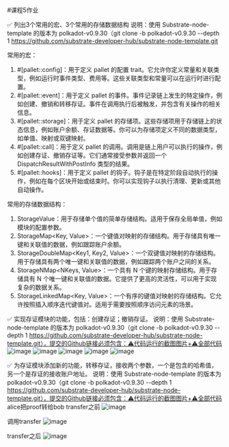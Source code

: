 #课程5作业

✅  列出3个常用的宏、3个常用的存储数据结构
说明：使用 Substrate-node-template 的版本为 polkadot-v0.9.30（git clone -b polkadot-v0.9.30 --depth 1 https://github.com/substrate-developer-hub/substrate-node-template.git

常用的宏：
1. #[pallet::config]：用于定义 pallet 的配置 trait。它允许你定义常量和关联类型，例如运行时事件类型、费用等。这些关联类型和常量可以在运行时进行配置。
2. #[pallet::event]：用于定义 pallet 的事件。事件记录链上发生的特定操作，例如创建、撤销和转移存证。事件在调用执行后被触发，并包含有关操作的相关信息。
3. #[pallet::storage]：用于定义 pallet 的存储项。这些存储项用于存储链上的状态信息，例如账户余额、存证数据等。你可以为存储项定义不同的数据类型，如单值、映射或双键映射。
4. #[pallet::call]：用于定义 pallet 的调用。调用是链上用户可以执行的操作，例如创建存证、撤销存证等。它们通常接受参数并返回一个 DispatchResultWithPostInfo 类型的结果。
5. #[pallet::hooks]：用于定义 pallet 的钩子。钩子是在特定阶段自动执行的操作，例如在每个区块开始或结束时。你可以实现钩子以执行清理、更新或其他自动操作。

常用的存储数据结构：
1. StorageValue<T>：用于存储单个值的简单存储结构。适用于保存全局单值，例如模块的配置参数。
2. StorageMap<Key, Value>：一个键值对映射的存储结构。用于存储具有唯一键和关联值的数据，例如跟踪账户余额。
3. StorageDoubleMap<Key1, Key2, Value>：一个双键值对映射的存储结构。用于存储具有两个唯一键和关联值的数据，例如跟踪两个账户之间的关系。
4. StorageNMap<NKeys, Value>：一个具有 N 个键的映射存储结构。用于存储具有 N 个唯一键和关联值的数据。它提供了更高的灵活性，可以用于实现复杂的数据关系。
5. StorageLinkedMap<Key, Value>：一个有序的键值对映射的存储结构。它允许按照插入顺序迭代键值对。适用于需要按照顺序访问元素的场景。

✅  实现存证模块的功能，包括：创建存证；撤销存证。
说明：使用 Substrate-node-template 的版本为 polkadot-v0.9.30（git clone -b polkadot-v0.9.30 --depth 1 https://github.com/substrate-developer-hub/substrate-node-template.git），提交的Github链接必须包含：⚠️代码运行的截图图片+⚠️全部代码
![image](https://user-images.githubusercontent.com/83760488/229035029-fbf3d5af-20aa-47b3-97c6-c8973680d254.png)
![image](https://user-images.githubusercontent.com/83760488/229035320-58399da7-17a0-4581-8662-3302199379c3.png)
![image](https://user-images.githubusercontent.com/83760488/229035412-1cdafe32-2677-4c97-a342-6e59cab7f2a1.png)
![image](https://user-images.githubusercontent.com/83760488/229035508-ed69b2a1-afd6-46d0-bde9-a2d290bb1e30.png)
![image](https://user-images.githubusercontent.com/83760488/229035592-a947ff20-8554-4e4c-a7a6-37309ff71f15.png)

✅ 为存证模块添加新的功能，转移存证，接收两个参数，一个是包含的哈希值，另一个是存证的接收账户地址。
说明：使用 Substrate-node-template 的版本为 polkadot-v0.9.30（git clone -b polkadot-v0.9.30 --depth 1 https://github.com/substrate-developer-hub/substrate-node-template.git），提交的Github链接必须包含：⚠️代码运行的截图图片+⚠️全部代码
alice把proof转给bob
transfer之前
![image](https://user-images.githubusercontent.com/83760488/229035939-48bd1faa-7134-4c7e-8e45-aa0c6d28de73.png)

调用transfer
![image](https://user-images.githubusercontent.com/83760488/229036115-daa7bc8b-02dd-4abb-a78b-63a951e16e7c.png)

transfer之后
![image](https://user-images.githubusercontent.com/83760488/229036205-14e9bcfb-51a7-48da-b156-13aea5d64106.png)

